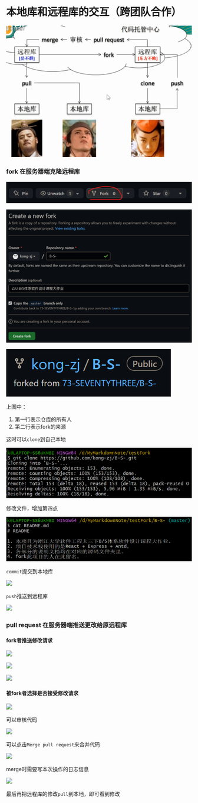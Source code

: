 # 本地库和远程库的交互（跨团队合作）

![](resources/2022-11-25-16-26-27.png)

### fork 在服务器端克隆远程库

![](resources/2022-11-28-16-35-21.png)

![](resources/2022-11-28-16-39-41.png)

![](resources/2022-11-28-16-40-01.png)

上图中：
1. 第一行表示仓库的所有人
2. 第二行表示fork的来源

这时可以```clone```到自己本地

![](resources/2022-11-28-16-49-57.png)

修改文件，增加第四点

![](resources/2022-11-28-16-51-56.png)

```commit```提交到本地库

![](resources/2022-11-28-16-53-50.png)

```push```推送到远程库

![](resources/2022-11-28-16-56-28.png)

### pull request 在服务器端推送更改给原远程库

#### fork者推送修改请求

![](resources/2022-11-28-16-58-40.png)

![](resources/2022-11-28-17-00-07.png)

![](resources/2022-11-28-17-01-54.png)

#### 被fork者选择是否接受修改请求

![](resources/2022-11-28-17-06-21.png)

可以审核代码

![](resources/2022-11-28-17-13-19.png)

可以点击```Merge pull request```来合并代码

![](resources/2022-11-28-17-15-20.png)

merge时需要写本次操作的日志信息

![](resources/2022-11-28-17-17-53.png)

最后再把远程库的修改```pull```到本地，即可看到修改